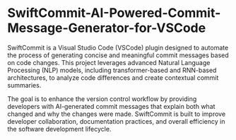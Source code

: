 # SwiftCommit-AI-Powered-Commit-Message-Generator-for-VSCode

SwiftCommit is a Visual Studio Code (VSCode) plugin designed to automate the process of generating concise and meaningful commit messages based on code changes. This project leverages advanced Natural Language Processing (NLP) models, including transformer-based and RNN-based architectures, to analyze code differences and create contextual commit summaries.

The goal is to enhance the version control workflow by providing developers with AI-generated commit messages that explain both what changed and why the changes were made. SwiftCommit is built to improve developer collaboration, documentation practices, and overall efficiency in the software development lifecycle.
